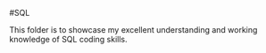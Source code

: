 #SQL

This folder is to showcase my excellent understanding and working knowledge of SQL coding skills.
